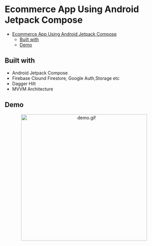 # Ecommerce App Using Android Jetpack Compose

- [Ecommerce App Using Android Jetpack Compose](#ecommerce-app-using-android-jetpack-compose)
	- [Built with](#built-with)
	- [Demo](#demo)


## Built with

- Android Jetpack Compose
- Firebase Clound Firestore, Google Auth,Storage etc
- Dagger Hilt
- MVVM Architecture

## Demo

<div align="center">
<img src="img/demo.gif" alt="demo.gif" width="400px">
</div>

